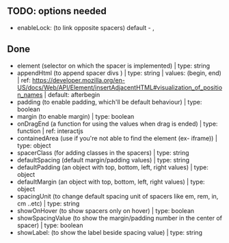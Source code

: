 ## TODO: options needed

* enableLock: (to link opposite spacers)
    default - <span class="lock"></span>, <span class="unlock"></span>

## Done

* element (selector on which the spacer is implemented) | type: string
* appendHtml (to append spacer divs ) | type: string | values: (begin, end) | ref: https://developer.mozilla.org/en-US/docs/Web/API/Element/insertAdjacentHTML#visualization_of_position_names | default: afterbegin
* padding (to enable padding, which'll be default behaviour) | type: boolean
* margin (to enable margin) | type: boolean
* onDragEnd (a function for using the values when drag is ended) | type: function | ref: interactjs
* containedArea (use if you're not able to find the element (ex- iframe)) | type: object
* spacerClass (for adding classes in the spacers) | type: string
* defaultSpacing (default margin/padding values) | type: string
* defaultPadding (an object with top, bottom, left, right values) | type: object
* defaultMargin (an object with top, bottom, left, right values) | type: object
* spacingUnit (to change default spacing unit of spacers like em, rem, in, cm ..etc) | type: string
* showOnHover (to show spacers only on hover) | type: boolean
* showSpacingValue (to show the margin/padding number in the center of spacer) | type: boolean
* showLabel: (to show the label beside spacing value) | type: string
